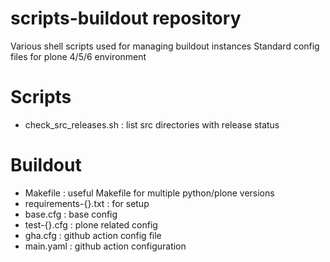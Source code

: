 # scripts-buildout repository
Various shell scripts used for managing buildout instances
Standard config files for plone 4/5/6 environment

Scripts
=======

* check_src_releases.sh : list src directories with release status


Buildout
========

* Makefile : useful Makefile for multiple python/plone versions
* requirements-{}.txt : for setup
* base.cfg : base config
* test-{}.cfg : plone related config
* gha.cfg : github action config file
* main.yaml : github action configuration
